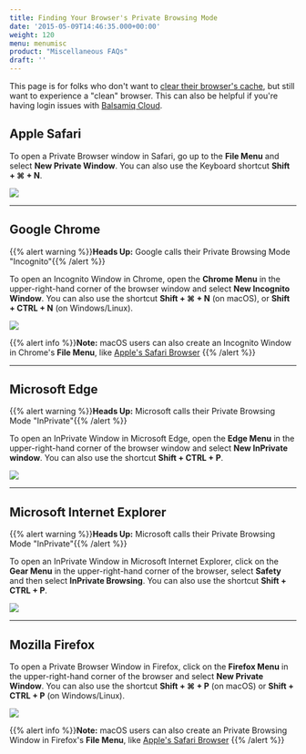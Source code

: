 ```yaml
---
title: Finding Your Browser's Private Browsing Mode
date: '2015-05-09T14:46:35.000+00:00'
weight: 120
menu: menumisc
product: "Miscellaneous FAQs"
draft: ''
---
```


This page is for folks who don't want to [clear their browser's cache](../clearcache), but still want to experience a "clean" browser. This can also be helpful if you're having login issues with [Balsamiq Cloud](https://balsamiq.cloud).

## Apple Safari

To open a Private Browser window in Safari, go up to the **File Menu** and select **New Private Window**. You can also use the Keyboard shortcut **Shift + ⌘ + N**.


![](//media.balsamiq.com/img/support/resources/safari_private.png)

* * *

## Google Chrome

{{% alert warning %}}**Heads Up:** Google calls their Private Browsing Mode "Incognito"{{% /alert %}}

To open an Incognito Window in Chrome, open the **Chrome Menu** in the upper-right-hand corner of the browser window and select **New Incognito Window**. You can also use the shortcut **Shift + ⌘ + N** (on macOS), or **Shift + CTRL + N** (on Windows/Linux).

![](//media.balsamiq.com/img/support/resources/chrome_private.png)

{{% alert info %}}**Note:** macOS users can also create an Incognito Window in Chrome's **File Menu**, like [Apple's Safari Browser](#apple-safari)  {{% /alert %}}

* * *

## Microsoft Edge

{{% alert warning %}}**Heads Up:** Microsoft calls their Private Browsing Mode "InPrivate"{{% /alert %}}

To open an InPrivate Window in Microsoft Edge, open the **Edge Menu** in the upper-right-hand corner of the browser window and select **New InPrivate window**. You can also use the shortcut **Shift + CTRL + P**.

![](//media.balsamiq.com/img/support/resources/edge_private.png)

* * *

## Microsoft Internet Explorer

{{% alert warning %}}**Heads Up:** Microsoft calls their Private Browsing Mode "InPrivate"{{% /alert %}}

To open an InPrivate Window in Microsoft Internet Explorer, click on the **Gear Menu** in the upper-right-hand corner of the browser, select **Safety** and then select **InPrivate Browsing**. You can also use the shortcut **Shift + CTRL + P**.

![](//media.balsamiq.com/img/support/resources/ie_private.png)

* * *

## Mozilla Firefox

To open a Private Browser Window in Firefox, click on the **Firefox Menu** in the upper-right-hand corner of the browser and select **New Private Window**. You can also use the shortcut **Shift + ⌘ + P** (on macOS) or **Shift + CTRL + P** (on Windows/Linux).

![](//media.balsamiq.com/img/support/resources/firefox_private.png)

{{% alert info %}}**Note:** macOS users can also create an Private Browsing Window in Firefox's **File Menu**, like [Apple's Safari Browser](#apple-safari)  {{% /alert %}}
